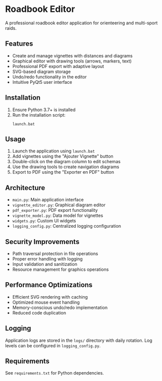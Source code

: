# Roadbook Editor

A professional roadbook editor application for orienteering and multi-sport raids.

## Features

- Create and manage vignettes with distances and diagrams
- Graphical editor with drawing tools (arrows, markers, text)
- Professional PDF export with adaptive layout
- SVG-based diagram storage
- Undo/redo functionality in the editor
- Intuitive PyQt5 user interface

## Installation

1. Ensure Python 3.7+ is installed
2. Run the installation script:
   ```
   launch.bat
   ```

## Usage

1. Launch the application using `launch.bat`
2. Add vignettes using the "Ajouter Vignette" button
3. Double-click on the diagram column to edit schemas
4. Use the drawing tools to create navigation diagrams
5. Export to PDF using the "Exporter en PDF" button

## Architecture

- `main.py`: Main application interface
- `vignette_editor.py`: Graphical diagram editor
- `pdf_exporter.py`: PDF export functionality
- `vignette_model.py`: Data model for vignettes
- `widgets.py`: Custom UI widgets
- `logging_config.py`: Centralized logging configuration

## Security Improvements

- Path traversal protection in file operations
- Proper error handling with logging
- Input validation and sanitization
- Resource management for graphics operations

## Performance Optimizations

- Efficient SVG rendering with caching
- Optimized mouse event handling
- Memory-conscious undo/redo implementation
- Reduced code duplication

## Logging

Application logs are stored in the `logs/` directory with daily rotation.
Log levels can be configured in `logging_config.py`.

## Requirements

See `requirements.txt` for Python dependencies.